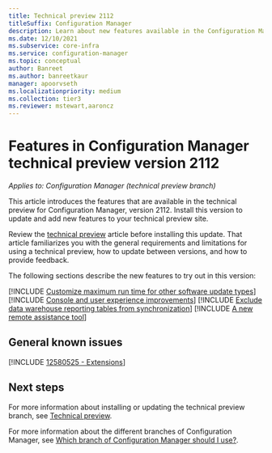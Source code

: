 ```yaml
---
title: Technical preview 2112
titleSuffix: Configuration Manager
description: Learn about new features available in the Configuration Manager technical preview branch version 2112.
ms.date: 12/10/2021
ms.subservice: core-infra
ms.service: configuration-manager
ms.topic: conceptual
author: Banreet
ms.author: banreetkaur
manager: apoorvseth
ms.localizationpriority: medium
ms.collection: tier3
ms.reviewer: mstewart,aaroncz 
---
```


# Features in Configuration Manager technical preview version 2112

*Applies to: Configuration Manager (technical preview branch)*

This article introduces the features that are available in the technical preview for Configuration Manager, version 2112. Install this version to update and add new features to your technical preview site.<!-- baseline only statement: When you install a new technical preview site, this release is also available as a baseline version.-->

Review the [technical preview](../technical-preview.md) article before installing this update. That article familiarizes you with the general requirements and limitations for using a technical preview, how to update between versions, and how to provide feedback.

The following sections describe the new features to try out in this version:

<!-- [!INCLUDE [Example feature name](includes/2112/1234567.md)] -->
[!INCLUDE [Customize maximum run time for other software update types](includes/2112/12770887.md)]
[!INCLUDE [Console and user experience improvements](includes/2112/12726153.md)]
[!INCLUDE [Exclude data warehouse reporting tables from synchronization](includes/2112/12441118.md)]
[!INCLUDE [A new remote assistance tool](includes/2112/4575930.md)]

## General known issues
<!-- [!INCLUDE [11018755](includes/2112/known-issue-11018755.md)] -->
[!INCLUDE [12580525 - Extensions](includes/2112/12580525.md)]

## Next steps

For more information about installing or updating the technical preview branch, see [Technical preview](../technical-preview.md).

For more information about the different branches of Configuration Manager, see [Which branch of Configuration Manager should I use?](../../understand/which-branch-should-i-use.md).
